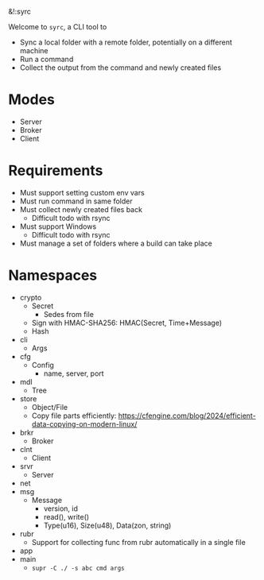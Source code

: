 &!:syrc

Welcome to `syrc`, a CLI tool to
- Sync a local folder with a remote folder, potentially on a different machine
- Run a command
- Collect the output from the command and newly created files

# Modes
- Server
- Broker
- Client

# Requirements
- Must support setting custom env vars
- Must run command in same folder
- Must collect newly created files back
	- Difficult todo with rsync
- Must support Windows
	- Difficult todo with rsync
- Must manage a set of folders where a build can take place

# Namespaces
- crypto
	- Secret
		- Sedes from file
	- Sign with HMAC-SHA256: HMAC(Secret, Time+Message)
	- Hash
- cli
	- Args
- cfg
	- Config
		- name, server, port
- mdl
	- Tree
- store
	- Object/File
	- Copy file parts efficiently: https://cfengine.com/blog/2024/efficient-data-copying-on-modern-linux/
- brkr
	- Broker
- clnt
	- Client
- srvr
	- Server
- net
- msg
	- Message
		- version, id
		- read(), write()
		- Type(u16), Size(u48), Data(zon, string)
- rubr
	- Support for collecting func from rubr automatically in a single file
- app
- main
	- `supr -C ./ -s abc cmd args`
